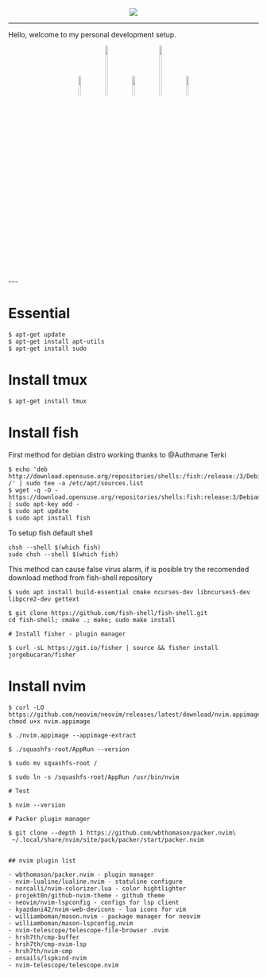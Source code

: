 <p align="center">
  <img src="https://user-images.githubusercontent.com/76971618/194778853-82acfaa1-a542-4cd9-a4ce-d472f6c9d0b7.png"/>
</p>

---
Hello, welcome to my personal development setup.
<p align="center" width="100%">
    <img  width="10%" src="https://user-images.githubusercontent.com/76971618/194780421-77311a51-a791-4d9b-a3b2-10f79bc823cf.png">
    <img  width="10%" height="100px" src="https://user-images.githubusercontent.com/76971618/194780661-1d431e5b-2041-49d3-98d5-ca88a8b68d72.png">
    <img width="10%" src="https://user-images.githubusercontent.com/76971618/194780420-ebc3a804-0611-4a44-8c10-c7e58ed42ffc.png">
    <img  width="10%" height="100px" src="https://user-images.githubusercontent.com/76971618/194780661-1d431e5b-2041-49d3-98d5-ca88a8b68d72.png">
    <img width="10%" src="https://user-images.githubusercontent.com/76971618/194780423-17846b3c-e82f-4355-bdf5-03833bd1b51d.png">
</p>
---

# Essential

```
$ apt-get update 
$ apt-get install apt-utils 
$ apt-get install sudo 

```

# Install tmux 

```
$ apt-get install tmux 
```

# Install fish 

First method for debian distro working thanks to @Authmane Terki

```
$ echo 'deb http://download.opensuse.org/repositories/shells:/fish:/release:/3/Debian_10/ /' | sudo tee -a /etc/apt/sources.list
$ wget -q -O - https://download.opensuse.org/repositories/shells:fish:release:3/Debian_10/Release.key | sudo apt-key add -
$ sudo apt update
$ sudo apt install fish
```
To setup fish default shell 
```
chsh --shell $(which fish)
sudo chsh --shell $(which fish)
```


This method can cause false virus alarm, if is posible try the recomended download method from fish-shell repository 

```
$ sudo apt install build-essential cmake ncurses-dev libncurses5-dev libpcre2-dev gettext

$ git clone https://github.com/fish-shell/fish-shell.git  
cd fish-shell; cmake .; make; sudo make install

# Install fisher - plugin manager

$ curl -sL https://git.io/fisher | source && fisher install jorgebucaran/fisher

```


# Install nvim 

```
$ curl -LO https://github.com/neovim/neovim/releases/latest/download/nvim.appimage
chmod u+x nvim.appimage

$ ./nvim.appimage --appimage-extract

$ ./squashfs-root/AppRun --version

$ sudo mv squashfs-root /

$ sudo ln -s /squashfs-root/AppRun /usr/bin/nvim

# Test

$ nvim --version

# Packer plugin manager

$ git clone --depth 1 https://github.com/wbthomason/packer.nvim\
 ~/.local/share/nvim/site/pack/packer/start/packer.nvim


## nvim plugin list

- wbthomason/packer.nvim - plugin manager
- nvim-lualine/lualine.nvim - statuline configure 
- norcalli/nvim-colorizer.lua - color hightlighter
- projekt0n/github-nvim-theme - github theme 
- neovim/nvim-lspconfig - configs for lsp client
- kyazdani42/nvim-web-devicons - lua icons for vim 
- williamboman/mason.nvim - package manager for neovim 
- williamboman/mason-lspconfig.nvim 
- nvim-telescope/telescope-file-browser .nvim
- hrsh7th/cmp-buffer
- hrsh7th/cmp-nvim-lsp
- hrsh7th/nvim-cmp
- onsails/lspkind-nvim
- nvim-telescope/telescope.nvim
